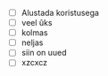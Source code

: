 - [ ] Alustada koristusega
- [ ] veel ûks
- [ ] kolmas
- [ ] neljas
- [ ] siin on uued 
- [ ] xzcxcz